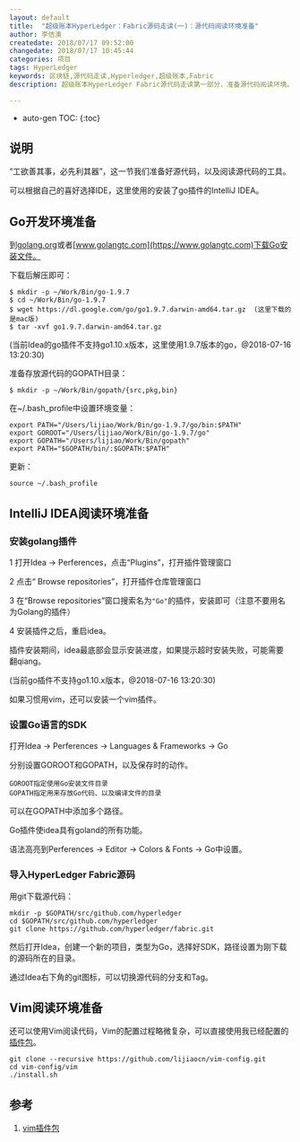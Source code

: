 ```yaml
---
layout: default
title:  "超级账本HyperLedger：Fabric源码走读(一)：源代码阅读环境准备"
author: 李佶澳
createdate: 2018/07/17 09:52:00
changedate: 2018/07/17 10:45:44
categories: 项目
tags: HyperLedger
keywords: 区块链,源代码走读,Hyperledger,超级账本,Fabric
description: 超级账本HyperLedger Fabric源代码走读第一部分，准备源代码阅读环境。

---
```


* auto-gen TOC:
{:toc}

## 说明

“工欲善其事，必先利其器”，这一节我们准备好源代码，以及阅读源代码的工具。

可以根据自己的喜好选择IDE，这里使用的安装了go插件的IntelliJ IDEA。

## Go开发环境准备

到[golang.org](https://golang.org)或者[www.golangtc.com](https://www.golangtc.com)下载Go安装文件。

下载后解压即可：

	$ mkdir -p ~/Work/Bin/go-1.9.7
	$ cd ~/Work/Bin/go-1.9.7
	$ wget https://dl.google.com/go/go1.9.7.darwin-amd64.tar.gz  (这里下载的是mac版)
	$ tar -xvf go1.9.7.darwin-amd64.tar.gz

(当前Idea的go插件不支持go1.10.x版本，这里使用1.9.7版本的go，@2018-07-16 13:20:30)

准备存放源代码的GOPATH目录：

	$ mkdir -p ~/Work/Bin/gopath/{src,pkg,bin}

在~/.bash_profile中设置环境变量：

	export PATH="/Users/lijiao/Work/Bin/go-1.9.7/go/bin:$PATH"
	export GOROOT="/Users/lijiao/Work/Bin/go-1.9.7/go"
	export GOPATH="/Users/lijiao/Work/Bin/gopath"
	export PATH="$GOPATH/bin/:$GOPATH:$PATH"

更新：

	source ~/.bash_profile

## IntelliJ IDEA阅读环境准备

### 安装golang插件

1 打开Idea -> Perferences，点击“Plugins”，打开插件管理窗口

2 点击“ Browse repositories”，打开插件仓库管理窗口

3 在“Browse repositories”窗口搜索名为`"Go"`的插件，安装即可（注意不要用名为Golang的插件）

4 安装插件之后，重启idea。

插件安装期间，idea最底部会显示安装进度，如果提示超时安装失败，可能需要翻qiang。

(当前go插件不支持go1.10.x版本，@2018-07-16 13:20:30)

如果习惯用vim，还可以安装一个vim插件。

### 设置Go语言的SDK

打开Idea -> Perferences -> Languages & Frameworks -> Go

分别设置GOROOT和GOPATH，以及保存时的动作。

	GOROOT指定使用Go安装文件目录
	GOPATH指定用来存放Go代码、以及编译文件的目录

可以在GOPATH中添加多个路径。

Go插件使idea具有goland的所有功能。

语法高亮到Perferences -> Editor -> Colors & Fonts -> Go中设置。

### 导入HyperLedger Fabric源码

用git下载源代码：

	mkdir -p $GOPATH/src/github.com/hyperledger
	cd $GOPATH/src/github.com/hyperledger
	git clone https://github.com/hyperledger/fabric.git

然后打开Idea，创建一个新的项目，类型为Go，选择好SDK，路径设置为刚下载的源码所在的目录。

通过Idea右下角的git图标，可以切换源代码的分支和Tag。

## Vim阅读环境准备

还可以使用Vim阅读代码，Vim的配置过程略微复杂，可以直接使用我已经配置的[插件包][1]。

	git clone --recursive https://github.com/lijiaocn/vim-config.git
	cd vim-config/vim
	./install.sh

## 参考

1. [vim插件包][1]

[1]: https://github.com/lijiaocn/vim-config  "https://github.com/lijiaocn/vim-config" 
